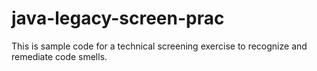 # java-legacy-screen-prac

This is sample code for a technical screening exercise to recognize and remediate code smells.
